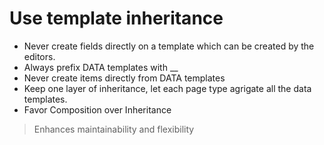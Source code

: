 # Use template inheritance

- Never create fields directly on a template which can be created by the editors.
- Always prefix DATA templates with __
- Never create items directly from DATA templates
- Keep one layer of inheritance, let each page type agrigate all the data templates.
- Favor Composition over Inheritance

> Enhances maintainability and flexibility






